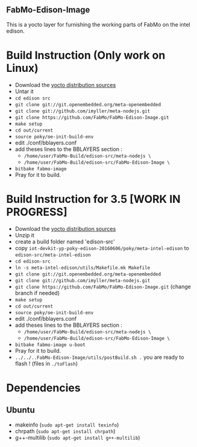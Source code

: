 FabMo-Edison-Image
----------------------

This is a yocto layer for furnishing the working parts of FabMo on the intel edison. 


# Build Instruction (Only work on Linux)
- Download the [yocto distribution sources](http://downloadmirror.intel.com/25028/eng/edison-src-ww25.5-15.tgz)
- Untar it
- `cd edison src`
- `git clone git://git.openembedded.org/meta-openembedded`
- `git clone git://github.com/imyller/meta-nodejs.git`
- `git clone https://github.com/FabMo/FabMo-Edison-Image.git`
- `make setup`
- `cd out/current`
- `source poky/oe-init-build-env`
- edit ./conf/bblayers.conf
- add theses lines to the BBLAYERS section :
  - `/home/user/FabMo-Build/edison-src/meta-nodejs \`
  - `/home/user/FabMo-Build/edison-src/FabMo-Edison-Image \`
- `bitbake fabmo-image`
- Pray for it to build.

# Build Instruction for 3.5 [WORK IN PROGRESS]
- Download the [yocto distribution sources](https://iotdk.intel.com/src/3.5/edison/iot-devkit-yp-poky-edison-20160606.zip)
- Unzip it
- create a build folder named 'edison-src'
- copy `iot-devkit-yp-poky-edison-20160606/poky/meta-intel-edison` to `edison-src/meta-intel-edison`
- `cd edison-src`
- `ln -s meta-intel-edison/utils/Makefile.mk Makefile`
- `git clone git://git.openembedded.org/meta-openembedded`
- `git clone git://github.com/imyller/meta-nodejs.git`
- `git clone https://github.com/FabMo/FabMo-Edison-Image.git` (change branch if needed) 
- `make setup`
- `cd out/current`
- `source poky/oe-init-build-env`
- edit ./conf/bblayers.conf
- add theses lines to the BBLAYERS section :
  - `/home/user/FabMo-Build/edison-src/meta-nodejs \`
  - `/home/user/FabMo-Build/edison-src/FabMo-Edison-Image \`
- `bitbake fabmo-image u-boot`
- Pray for it to build.
- `../../..FabMo-Edison-Image/utils/postBuild.sh .`
you are ready to flash ! (files in `./toFlash`)


# Dependencies
## Ubuntu
- makeinfo (`sudo apt-get install texinfo`)
- chrpath (`sudo apt-get install chrpath`)
- g++-multilib (`sudo apt-get install g++-multilib`)
